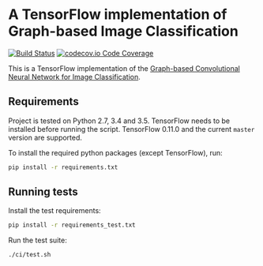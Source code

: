 # A TensorFlow implementation of Graph-based Image Classification

[![Build Status](https://travis-ci.org/rusty1s/graph-based-image-classification.svg?branch=master)](https://travis-ci.org/rusty1s/graph-based-image-classification)
[![codecov.io Code Coverage](https://img.shields.io/codecov/c/github/rusty1s/graph-based-image-classification.svg?maxAge=2592000)](https://codecov.io/github/rusty1s/graph-based-image-classification?branch=master)

This is a TensorFlow implementation of the [Graph-based Convolutional Neural Network for Image Classification](https://github.com/rusty1s/deep-learning/tree/master/thesis).

## Requirements

Project is tested on Python 2.7, 3.4 and 3.5.
TensorFlow needs to be installed before running the script.
TensorFlow 0.11.0 and the current `master` version are supported.

To install the required python packages (except TensorFlow), run:

```bash
pip install -r requirements.txt
```

## Running tests

Install the test requirements:

```bash
pip install -r requirements_test.txt
```

Run the test suite:

```bash
./ci/test.sh
```
